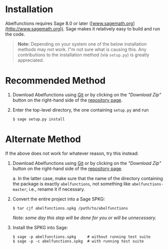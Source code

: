 # Installation

Abelfunctions requires Sage 8.0 or later ([www.sagemath.org](http://www.sagemath.org)). Sage makes it relatively easy to build and run the code.

> **Note:** Depending on your system one of the below installation methods may not work. I"m not sure what is causing this. Any contributions to the installation method (via `setup.py`) is greatly appreciated.

# Recommended Method

1. Download Abelfunctions using [Git](https://git-scm.com) or by clicking on the *"Download Zip"* button on the right-hand side of the [repository page](https://github.com/abelfunctions/abelfunctions).
2. Enter the top-level directory, the one containing `setup.py` and run

   ```
   $ sage setup.py install
   ```
   
# Alternate Method

If the above does not work for whatever reason, try this instead:

1. Download Abelfunctions using [Git](https://git-scm.com) or by clicking on the *"Download Zip"* button on the right-hand side of the [repository page](https://github.com/abelfunctions/abelfunctions).

   a. In the latter case, make sure that the name of the directory containing the package is exactly `abelfunctions`, not something like `abelfunctions-master`; i.e., rename it if necessary.
   
2. Convert the entire project into a Sage SPKG:

   ```
   $ tar cjf abelfunctions.spkg /path/to/abelfunctions
   ```

   *Note: some day this step will be done for you or will be unnecessary.*

3. Install the SPKG into Sage:

   ```
   $ sage -p abelfunctions.spkg     # without running test suite
   $ sage -p -c abelfunctions.spkg  # with running test suite
   ```
